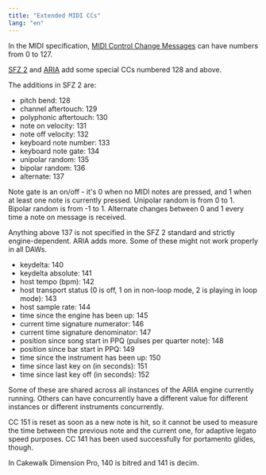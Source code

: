 ```yaml
---
title: "Extended MIDI CCs"
lang: "en"
---
```

In the MIDI specification, [MIDI Control Change Messages] can have numbers from 0 to 127.

[SFZ 2] and [ARIA] add some special CCs numbered 128 and above.

The additions in SFZ 2 are:

- pitch bend: 128
- channel aftertouch: 129
- polyphonic aftertouch: 130
- note on velocity: 131
- note off velocity: 132
- keyboard note number: 133
- keyboard note gate: 134
- unipolar random: 135
- bipolar random: 136
- alternate: 137

Note gate is an on/off - it's 0 when no MIDI notes are pressed, and 1 when
at least one note is currently pressed. Unipolar random is from 0 to 1.
Bipolar random is from -1 to 1. Alternate changes between 0 and 1 every time
a note on message is received.

Anything above 137 is not specified in the SFZ 2 standard and strictly
engine-dependent. ARIA adds more. Some of these might not work properly in
all DAWs.

- keydelta: 140
- keydelta absolute: 141
- host tempo (bpm): 142
- host transport status (0 is off, 1 on in non-loop mode, 2 is playing in loop mode): 143
- host sample rate: 144
- time since the engine has been up: 145
- current time signature numerator: 146
- current time signature denominator: 147
- position since song start in PPQ (pulses per quarter note): 148
- position since bar start in PPQ: 149
- time since the instrument has been up: 150
- time since last key on (in seconds): 151
- time since last key off (in seconds): 152

Some of these are shared across all instances of the ARIA engine currently running.
Others can have concurrently have a different value for different instances or different
instruments concurrently.

CC 151 is reset as soon as a new note is hit, so it cannot be used to measure
the time between the previous note and the current one, for adaptive legato
speed purposes. CC 141 has been used successfully for portamento glides, though.

In Cakewalk Dimension Pro, 140 is bitred and 141 is decim.

[ARIA]: /extensions/aria
[MIDI Control Change Messages]: https://www.midi.org/specifications-old/item/table-3-control-change-messages-data-bytes-2
[SFZ 2]: /misc/sfz2
